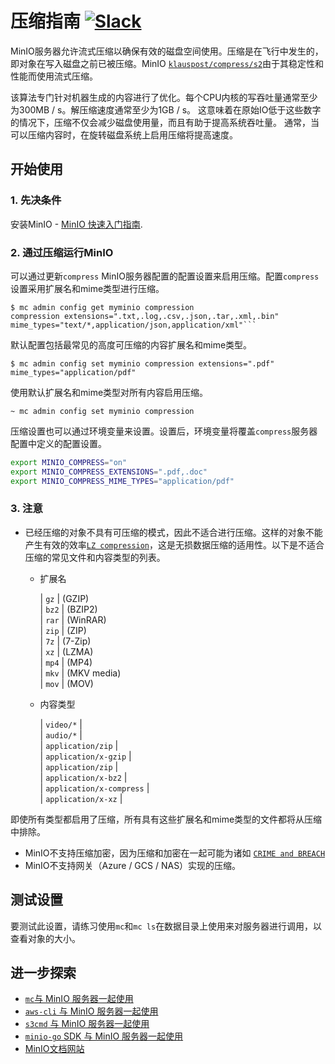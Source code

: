 # 压缩指南 [![Slack](https://slack.min.io/slack?type=svg)](https://slack.min.io)

MinIO服务器允许流式压缩以确保有效的磁盘空间使用。压缩是在飞行中发生的，即对象在写入磁盘之前已被压缩。MinIO [`klauspost/compress/s2`](https://github.com/klauspost/compress/tree/master/s2)由于其稳定性和性能而使用流式压缩。

该算法专门针对机器生成的内容进行了优化。每个CPU内核的写吞吐量通常至少为300MB / s。解压缩速度通常至少为1GB / s。
这意味着在原始IO低于这些数字的情况下，压缩不仅会减少磁盘使用量，而且有助于提高系统吞吐量。
通常，当可以压缩内容时，在旋转磁盘系统上启用压缩将提高速度。

## 开始使用

### 1. 先决条件

安装MinIO - [MinIO 快速入门指南](https://docs.min.io/docs/minio-quickstart-guide).

### 2. 通过压缩运行MinIO

可以通过更新`compress` MinIO服务器配置的配置设置来启用压缩。配置`compress`设置采用扩展名和mime类型进行压缩。

```
$ mc admin config get myminio compression
compression extensions=".txt,.log,.csv,.json,.tar,.xml,.bin" mime_types="text/*,application/json,application/xml"```
```

默认配置包括最常见的高度可压缩的内容扩展名和mime类型。

```
$ mc admin config set myminio compression extensions=".pdf" mime_types="application/pdf"
```

使用默认扩展名和mime类型对所有内容启用压缩。
```
~ mc admin config set myminio compression
```

压缩设置也可以通过环境变量来设置。设置后，环境变量将覆盖`compress`服务器配置中定义的配置设置。

```bash
export MINIO_COMPRESS="on"
export MINIO_COMPRESS_EXTENSIONS=".pdf,.doc"
export MINIO_COMPRESS_MIME_TYPES="application/pdf"
```

### 3. 注意

- 已经压缩的对象不具有可压缩的模式，因此不适合进行压缩。这样的对象不能产生有效的效率[`LZ compression`](https://en.wikipedia.org/wiki/LZ77_and_LZ78)，这是无损数据压缩的适用性。以下是不适合压缩的常见文件和内容类型的列表。

    - 扩展名

      | `gz` | (GZIP)    
      | `bz2` | (BZIP2)     
      | `rar` | (WinRAR)    
      | `zip` | (ZIP)  
      | `7z` | (7-Zip)   
      | `xz` | (LZMA)     
      | `mp4` | (MP4)     
      | `mkv` | (MKV media)     
      | `mov` | (MOV)

    - 内容类型

      | `video/*` |    
      | `audio/*` |   
      | `application/zip` |    
      | `application/x-gzip` |     
      | `application/zip` |     
      | `application/x-bz2` |     
      | `application/x-compress` |     
      | `application/x-xz` |
      
即使所有类型都启用了压缩，所有具有这些扩展名和mime类型的文件都将从压缩中排除。

- MinIO不支持压缩加密，因为压缩和加密在一起可能为诸如 [`CRIME and BREACH`](https://blog.minio.io/c-e-compression-encryption-cb6b7f04a369)
- MinIO不支持网关（Azure / GCS / NAS）实现的压缩。

## 测试设置

要测试此设置，请练习使用`mc`和`mc ls`在数据目录上使用来对服务器进行调用，以查看对象的大小。

## 进一步探索

- [`mc`与 MinIO 服务器一起使用](https://docs.min.io/docs/minio-client-quickstart-guide)
- [`aws-cli` 与 MinIO 服务器一起使用](https://docs.min.io/docs/aws-cli-with-minio)
- [`s3cmd` 与 MinIO 服务器一起使用](https://docs.min.io/docs/s3cmd-with-minio)
- [`minio-go` SDK 与 MinIO 服务器一起使用](https://docs.min.io/docs/golang-client-quickstart-guide)
- [MinIO文档网站](https://docs.min.io)
